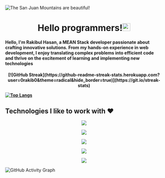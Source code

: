 ![The San Juan Mountains are beautiful!](https://github.com/0rakib0/furnitouch/blob/main/Github-COver.png "San Juan Mountains")


<h1 align="center">Hello programmers!<img src="https://media.giphy.com/media/hvRJCLFzcasrR4ia7z/giphy.gif" width="25px"> </h1>
<p >



 

<h4>Hello, I'm Rakibul Hasan, a MEAN Stack developer passionate about crafting innovative solutions. From my hands-on experience in web development, I enjoy translating complex problems into efficient code and thrive on the excitement of learning and implementing new technologies<h4>

<p align="center">
[![GitHub Streak](https://github-readme-streak-stats.herokuapp.com?user=0rakib0&theme=radical&hide_border=true)](https://git.io/streak-stats)
</p>

[![Top Langs](https://github-readme-stats.vercel.app/api/top-langs/?username=0rakib0&theme=radical&layout=compact)](https://github.com/0rakib0)

  
<h2> Technologies I like to work with ❤️</h2>
 <p align="center">
  <a href="https://skillicons.dev">
    <img src="https://skillicons.dev/icons?i=react,jquery,nodejs,express,django,firebase" />
  </a>
</p>

<p align="center">
  <a href="https://skillicons.dev">
    <img src="https://skillicons.dev/icons?i=js,py,html" />
  </a>
</p>

<p align="center">
  <a href="https://skillicons.dev">
    <img src="https://skillicons.dev/icons?i=css,bootstrap,tailwind,materialui,figma,ps" />
  </a>
</p>
<p align="center">
  <a href="https://skillicons.dev">
    <img src="https://skillicons.dev/icons?i=mongodb,mysql" />
  </a>
</p>

<p align="center">
  <a href="https://skillicons.dev">
    <img src="https://skillicons.dev/icons?i=git,github,vscode,idea" />
  </a>
</p>
 
![GitHub Activity Graph](https://activity-graph.herokuapp.com/graph?username=0rakib0&bg_color=nord&color=708090&line=24292e&point=24292e&area=true&hide_border=true) 
 

  
<!--
**Rakib/Rakib** is a ✨ _special_ ✨ repository because its `README.md` (this file) appears on your GitHub profile.
Here are some ideas to get you started:
 🔭 I’m currently working on ...##Python & Django
- 🌱 I’m currently learning ...
- 👯 I’m looking to collaborate on ...
- 🤔 I’m looking for help with ...
- 💬 Ask me about ...
- 📫 How to reach me: ...
- 😄 Pronouns: ...
- ⚡ Fun fact: ...


